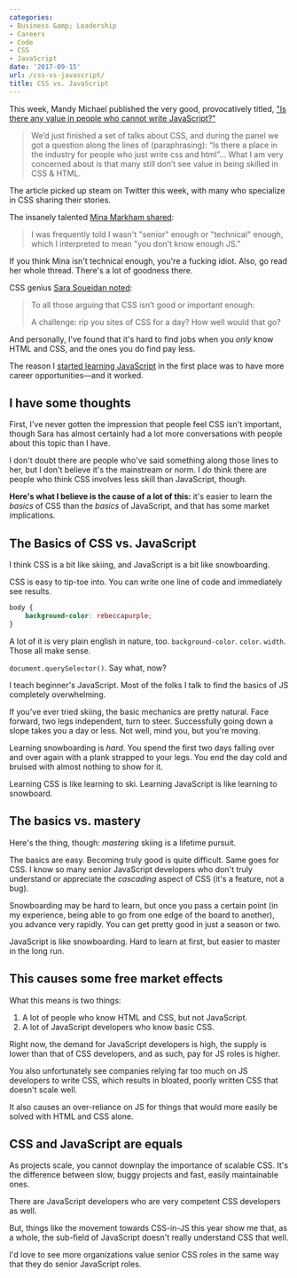 ```yaml
---
categories:
- Business &amp; Leadership
- Careers
- Code
- CSS
- JavaScript
date: '2017-09-15'
url: /css-vs-javascript/
title: CSS vs. JavaScript
---
```


This week, Mandy Michael published the very good, provocatively titled, ["Is there any value in people who cannot write JavaScript?"](https://medium.com/@mandy.michael/is-there-any-value-in-people-who-cannot-write-javascript-d0a66b16de06)

> We’d just finished a set of talks about CSS, and during the panel we got a question along the lines of (paraphrasing): “Is there a place in the industry for people who just write css and html”... What I am very concerned about is that many still don’t see value in being skilled in CSS & HTML.

The article picked up steam on Twitter this week, with many who specialize in CSS sharing their stories.

The insanely talented [Mina Markham shared](https://twitter.com/MinaMarkham/status/908362237064077312):

> I was frequently told I wasn't "senior" enough or "technical" enough, which I interpreted to mean "you don't know enough JS."

If you think Mina isn't technical enough, you're a fucking idiot. Also, go read her whole thread. There's a lot of goodness there.

CSS genius [Sara Soueidan noted](https://twitter.com/SaraSoueidan/status/908604451275071488):

> To all those arguing that CSS isn’t good or important enough:
>
> A challenge: rip you sites of CSS for a day? How well would that go?

And personally, I've found that it's hard to find jobs when you *only* know HTML and CSS, and the ones you do find pay less.

The reason I [started learning JavaScript](/guides) in the first place was to have more career opportunities&mdash;and it worked.

## I have some thoughts

First, I've never gotten the impression that people feel CSS isn't important, though Sara has almost certainly had a lot more conversations with people about this topic than I have.

I don't doubt there are people who've said something along those lines to her, but I don't believe it's the mainstream or norm. I *do* think there are people who think CSS involves less skill than JavaScript, though.

**Here's what I believe is the cause of a lot of this:** it's easier to learn the *basics* of CSS than the *basics* of JavaScript, and that has some market implications.

## The Basics of CSS vs. JavaScript

I think CSS is a bit like skiing, and JavaScript is a bit like snowboarding.

CSS is easy to tip-toe into. You can write one line of code and immediately see results.

```css
body {
    background-color: rebeccapurple;
}
```

A lot of it is very plain english in nature, too. `background-color`. `color`. `width`. Those all make sense.

`document.querySelector()`. Say what, now?

I teach beginner's JavaScript. Most of the folks I talk to find the basics of JS completely overwhelming.

If you've ever tried skiing, the basic mechanics are pretty natural. Face forward, two legs independent, turn to steer. Successfully going down a slope takes you a day or less. Not well, mind you, but you're moving.

Learning snowboarding is *hard*. You spend the first two days falling over and over again with a plank strapped to your legs. You end the day cold and bruised with almost nothing to show for it.

Learning CSS is like learning to ski. Learning JavaScript is like learning to snowboard.

## The basics vs. mastery

Here's the thing, though: *mastering* skiing is a lifetime pursuit.

The basics are easy. Becoming truly good is quite difficult. Same goes for CSS. I know so many senior JavaScript developers who don't truly understand or appreciate the *cascading* aspect of CSS (it's a feature, not a bug).

Snowboarding may be hard to learn, but once you pass a certain point (in my experience, being able to go from one edge of the board to another), you advance very rapidly. You can get pretty good in just a season or two.

JavaScript is like snowboarding. Hard to learn at first, but easier to master in the long run.

## This causes some free market effects

What this means is two things:

1. A lot of people who know HTML and CSS, but not JavaScript.
2. A lot of JavaScript developers who know basic CSS.

Right now, the demand for JavaScript developers is high, the supply is lower than that of CSS developers, and as such, pay for JS roles is higher.

You also unfortunately see companies relying far too much on JS developers to write CSS, which results in bloated, poorly written CSS that doesn't scale well.

It also causes an over-reliance on JS for things that would more easily be solved with HTML and CSS alone.

## CSS and JavaScript are equals

As projects scale, you cannot downplay the importance of scalable CSS. It's the difference between slow, buggy projects and fast, easily maintainable ones.

There are JavaScript developers who are very competent CSS developers as well.

But, things like the movement towards CSS-in-JS this year show me that, as a whole, the sub-field of JavaScript doesn't really understand CSS that well.

I'd love to see more organizations value senior CSS roles in the same way that they do senior JavaScript roles.